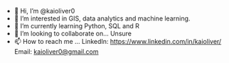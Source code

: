 - 👋 Hi, I’m @kaioliver0
- 👀 I’m interested in GIS, data analytics and machine learning.
- 🌱 I’m currently learning Python, SQL and R
- 💞️ I’m looking to collaborate on... Unsure
- 📫 How to reach me ... LinkedIn: https://www.linkedin.com/in/kaioliver/ Email: kaioliver0@gmail.com

<!---
kaioliver0/kaioliver0 is a ✨ special ✨ repository because its `README.md` (this file) appears on your GitHub profile.
You can click the Preview link to take a look at your changes.
--->
